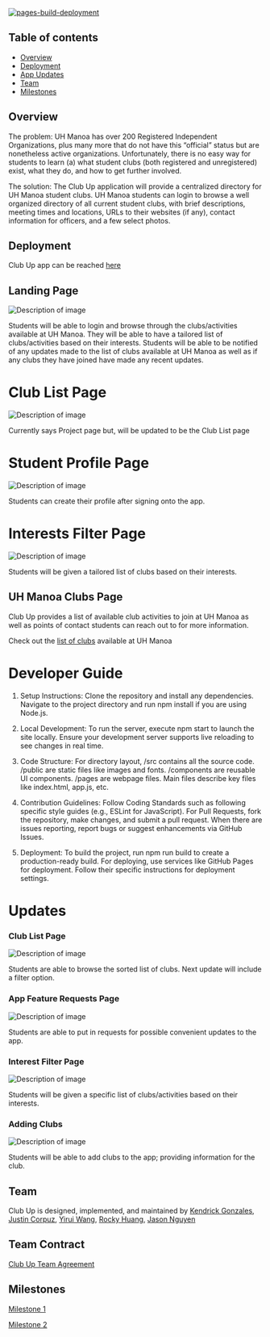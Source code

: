 [![pages-build-deployment](https://github.com/clubmeetup/clubmeetup.github.io/actions/workflows/pages/pages-build-deployment/badge.svg)](https://github.com/clubmeetup/clubmeetup.github.io/actions/workflows/pages/pages-build-deployment)
## Table of contents

* [Overview](#overview)
* [Deployment](#deployment)
* [App Updates](#updates)
* [Team](#team)
* [Milestones](#milestones)

## Overview

The problem: UH Manoa has over 200 Registered Independent Organizations, plus many more that do not have this “official” status but are nonetheless active organizations. Unfortunately, there is no easy way for students to learn (a) what student clubs (both registered and unregistered) exist, what they do, and how to get further involved.

The solution: The Club Up application will provide a centralized directory for UH Manoa student clubs. UH Manoa students can login to browse a well organized directory of all current student clubs, with brief descriptions, meeting times and locations, URLs to their websites (if any), contact information for officers, and a few select photos.

## Deployment
Club Up app can be reached [here](https://clubup.vip/)

## Landing Page
<img src="club landing page.png" alt="Description of image">

Students will be able to login and browse through the clubs/activities available at UH Manoa. They will be able to have a tailored list of clubs/activities based on their interests. Students will be able to be notified of any updates made to the list of clubs available at UH Manoa as well as if any clubs they have joined have made any recent updates.

# Club List Page
<img src="New Club Page.png" alt="Description of image">

Currently says Project page but, will be updated to be the Club List page

# Student Profile Page
<img src="new profile page.png" alt="Description of image">

Students can create their profile after signing onto the app.

# Interests Filter Page
<img src="new interests page.png" alt="Description of image">

Students will be given a tailored list of clubs based on their interests.

## UH Manoa Clubs Page

Club Up provides a list of available club activities to join at UH Manoa as well as points of contact students can reach out to for more information.

Check out the [list of clubs](https://clubmeetup.github.io/clublist/) available at UH Manoa

# Developer Guide
1. Setup Instructions: Clone the repository and install any dependencies. Navigate to the project directory and run npm install if you are using Node.js.


2. Local Development: To run the server, execute npm start to launch the site locally. Ensure your development server supports live reloading to see changes in real time.


3. Code Structure: For directory layout,
   /src contains all the source code.
   /public are static files like images and fonts.
   /components are reusable UI components.
   /pages are webpage files.
   Main files describe key files like index.html, app.js, etc.


4. Contribution Guidelines: Follow Coding Standards such as following specific style guides (e.g., ESLint for JavaScript). For Pull Requests, fork the repository, make changes, and submit a pull request. When there are issues reporting, report bugs or suggest enhancements via GitHub Issues.


5. Deployment: To build the project, run npm run build to create a production-ready build. For deploying, use services like GitHub Pages for deployment. Follow their specific instructions for deployment settings.

# Updates

### Club List Page
<img src="Update Club List.png" alt="Description of image">

Students are able to browse the sorted list of clubs. Next update will include a filter option.

### App Feature Requests Page
<img src="App feature request.png" alt="Description of image">

Students are able to put in requests for possible convenient updates to the app.

### Interest Filter Page
<img src="interest filter.png" alt="Description of image">

Students will be given a specific list of clubs/activities based on their interests.

### Adding Clubs
<img src="Adding a club.png" alt="Description of image">

Students will be able to add clubs to the app; providing information for the club.

## Team

Club Up is designed, implemented, and maintained by [Kendrick Gonzales](https://kendrick-g.github.io/), [Justin Corpuz](https://justkcorp.github.io/), [Yirui Wang](https://yiruiwang0518.github.io/), [Rocky Huang](https://rucny.github.io/), [Jason Nguyen](https://jknguyen2003.github.io/)

## Team Contract

[Club Up Team Agreement](https://clubmeetup.github.io/Contract/)

## Milestones

[Milestone 1](https://github.com/orgs/clubmeetup/projects/1)

[Milestone 2](https://github.com/orgs/clubmeetup/projects/2/views/1)

